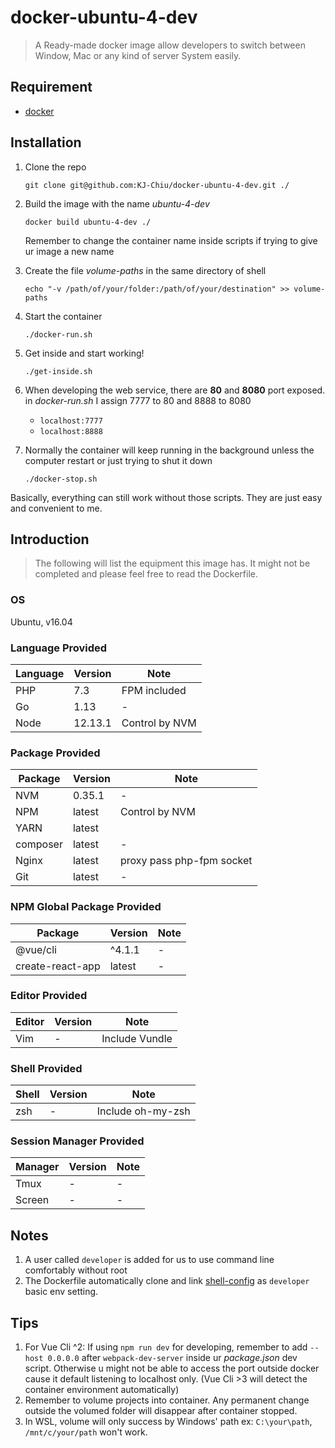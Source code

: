 # docker-ubuntu-4-dev
> A Ready-made docker image allow developers to switch between Window, Mac or any kind of server System easily.

## Requirement
* [docker](https://www.docker.com/)

## Installation
1. Clone the repo

    `git clone git@github.com:KJ-Chiu/docker-ubuntu-4-dev.git ./`

2. Build the image with the name *ubuntu-4-dev*

    `docker build ubuntu-4-dev ./`

    Remember to change the container name inside scripts if trying to give ur image a new name

3. Create the file *volume-paths* in the same directory of shell

    `echo "-v /path/of/your/folder:/path/of/your/destination" >> volume-paths`

4. Start the container

    `./docker-run.sh`

5. Get inside and start working!

    `./get-inside.sh`

6. When developing the web service, there are **80** and **8080** port exposed. in *docker-run.sh* I assign 7777 to 80 and 8888 to 8080

    * `localhost:7777`
    * `localhost:8888`

7. Normally the container will keep running in the background unless the computer restart or just trying to shut it down

    `./docker-stop.sh`

Basically, everything can still work without those scripts. They are just easy and convenient to me.

## Introduction
> The following will list the equipment this image has.
> It might not be completed and please feel free to read the Dockerfile.

### OS
Ubuntu, v16.04

### Language Provided
| Language | Version | Note |
| - | - | - |
| PHP | 7.3 | FPM included |
| Go | 1.13 | - |
| Node | 12.13.1 | Control by NVM |

### Package Provided
| Package | Version | Note |
| - | - | - |
| NVM | 0.35.1 | - |
| NPM | latest | Control by NVM |
| YARN | latest | |
| composer | latest | - |
| Nginx | latest | proxy pass php-fpm socket |
| Git | latest | - |

### NPM Global Package Provided
| Package | Version | Note |
| - | - | - |
| @vue/cli | ^4.1.1 | - |
| create-react-app | latest | - |

### Editor Provided
| Editor | Version | Note |
| - | - | - |
| Vim | - | Include Vundle |

### Shell Provided
| Shell | Version | Note |
| - | - | - |
| zsh | - | Include oh-my-zsh |

### Session Manager Provided
| Manager | Version | Note |
| - | - | - |
| Tmux | - | - |
| Screen | - | - |

## Notes
1. A user called `developer` is added for us to use command line comfortably without root
2. The Dockerfile automatically clone and link [shell-config](https://github.com/KJ-Chiu/shell-config) as `developer` basic env setting.

## Tips
1. For Vue Cli ^2: If using `npm run dev` for developing, remember to add `--host 0.0.0.0` after `webpack-dev-server` inside ur *package.json* dev script. Otherwise u might not be able to access the port outside docker cause it default listening to localhost only. (Vue Cli >3 will detect the container environment automatically)
2. Remember to volume projects into container. Any permanent change outside the volumed folder will disappear after container stopped.
3. In WSL, volume will only success by Windows' path ex: `C:\your\path`, `/mnt/c/your/path` won't work.